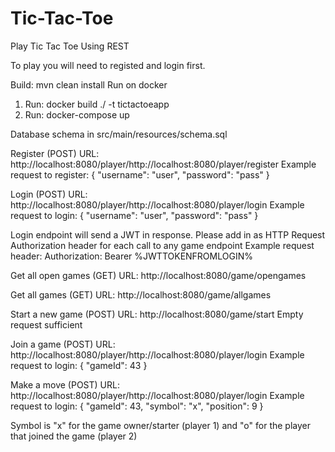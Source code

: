 # Tic-Tac-Toe

Play Tic Tac Toe Using REST

To play you will need to registed and login first.

Build: mvn clean install
Run on docker
1. Run: docker build ./ -t tictactoeapp
2. Run: docker-compose up

Database schema in src/main/resources/schema.sql

Register (POST)
URL: http://localhost:8080/player/http://localhost:8080/player/register
Example request to register: 
{
	"username": "user",
	"password": "pass"
}

Login (POST)
URL: http://localhost:8080/player/http://localhost:8080/player/login
Example request to login: 
{
	"username": "user",
	"password": "pass"
}

Login endpoint will send a JWT in response. Please add in as HTTP Request Authorization header for each call to any game endpoint
Example request header:
Authorization: Bearer %JWTTOKENFROMLOGIN%

Get all open games (GET)
URL: http://localhost:8080/game/opengames

Get all games (GET)
URL: http://localhost:8080/game/allgames

Start a new game (POST)
URL: http://localhost:8080/game/start
Empty request sufficient

Join a game (POST)
URL: http://localhost:8080/player/http://localhost:8080/player/login
Example request to login: 
{
	"gameId": 43
}

Make a move (POST)
URL: http://localhost:8080/player/http://localhost:8080/player/login
Example request to login: 
{
	"gameId": 43,
	"symbol": "x",
	"position": 9
}

Symbol is "x" for the game owner/starter (player 1) and "o" for the player that joined the game (player 2)